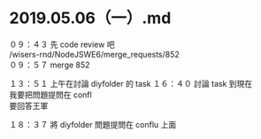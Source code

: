# 2019.05.06（一）.md


０９：４３ 先 code review 吧  
/wisers-rnd/NodeJSWE6/merge_requests/852  
０９：５７ merge 852  

１３：５１ 上午在討論 diyfolder 的 task
１６：４０ 討論 task 到現在  
我要把問題提問在 confl  
要回答王軍  

１８：３７ 將 diyfolder 問題提問在 conflu 上面  
